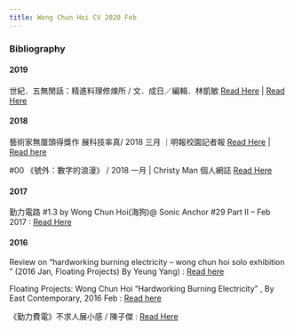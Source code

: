 ```yaml
---
title: Wong Chun Hoi CV 2020 Feb
---
```


### Bibliography


#### 2019
世紀．五無閒話：精進料理修煉所 / 文．成日／編輯．林凱敏  [Read Here](https://news.mingpao.com/pns/%E4%BD%9C%E5%AE%B6%E5%B0%88%E6%AC%84/article/20191213/s00018/1576174763890/%E4%B8%96%E7%B4%80-%E4%BA%94%E7%84%A1%E9%96%92%E8%A9%B1-%E7%B2%BE%E9%80%B2%E6%96%99%E7%90%86%E4%BF%AE%E7%85%89%E6%89%80)  | <a href="/documents/20191213_MingPao.pdf" target="blank"> Read Here </a>
#### 2018
藝術家無厘頭得獎作 展科技率真/ 2018 三月 ｜明報校園記者報 [Read Here](https://news.mingpao.com/pns/%E6%95%99%E8%82%B2/article/20180327/s00011/1522087271777/%E7%AC%AC21%E5%B1%86%E6%A0%A1%E5%9C%92%E8%A8%98%E8%80%85-%E8%97%9D%E8%A1%93%E5%AE%B6%E7%84%A1%E5%8E%98%E9%A0%AD%E5%BE%97%E7%8D%8E%E4%BD%9C-%E5%B1%95%E7%A7%91%E6%8A%80%E7%8E%87%E7%9C%9F»»)  |  <a href="/documents/hardworkingcircuit2018ifvainterview.jpg"> Read here </a>

#00 《號外：數字的浪漫》 / 2018 一月 | Christy Man 個人網誌 [Read Here](https://medium.com/@ChristyMan/00-%E8%99%9F%E5%A4%96-%E6%95%B8%E5%AD%97%E7%9A%84%E6%B5%AA%E6%BC%AB-6a2368b901c2)

#### 2017

勤力電路 #1.3 by Wong Chun Hoi(海狗)@ Sonic Anchor #29 Part II – Feb 2017 : [Read Here](https://namijinamiji.wordpress.com/2017/02/21/%E5%8B%A4%E5%8A%9B%E9%9B%BB%E8%B7%AF-1-3-by-wong-chun-hoi%E6%B5%B7%E7%8B%97-sonic-anchor-29-part-ii/)



#### 2016
Review on “hardworking burning electricity – wong chun hoi solo exhibition ” (2016 Jan, Floating Projects) By Yeung Yang) : [Read here](http://www.aicahk.org/eng/reviews.asp?id=306&pg=1)

Floating Projects: Wong Chun Hoi “Hardworking Burning Electricity” , By East Contemporary, 2016 Feb : [Read here](http://www.east-contemporary.com/2016/02/03/floating-projects-wong-chun-hoi-hardworking-burning-electricity/)

《勤力費電》不求人展小感 / 陳子傑 : [Read Here](https://www.thestandnews.com/art/%E5%8B%A4%E5%8A%9B%E8%B2%BB%E9%9B%BB-%E4%B8%8D%E6%B1%82%E4%BA%BA%E5%B1%95%E5%B0%8F%E6%84%9F)
